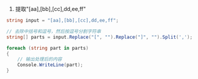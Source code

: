 1. 提取"[aa],[bb],[cc],dd,ee,ff"
``` csharp
string input = "[aa],[bb],[cc],dd,ee,ff";

// 去除中括号和逗号，然后按逗号分割字符串
string[] parts = input.Replace("[", "").Replace("]", "").Split(',');

foreach (string part in parts)
{
    // 输出处理后的内容
    Console.WriteLine(part);
}
```